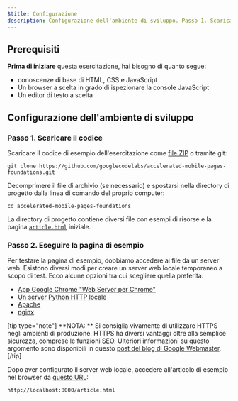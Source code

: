 ```yaml
---
$title: Configurazione
description: Configurazione dell'ambiente di sviluppo. Passo 1. Scaricare il codice. Scaricare il codice di esempio dell'esercitazione come file in formato ZIP o tramite git ...
---
```


## Prerequisiti

**Prima di iniziare** questa esercitazione, hai bisogno di quanto segue:

- conoscenze di base di HTML, CSS e JavaScript
- Un browser a scelta in grado di ispezionare la console JavaScript
- Un editor di testo a scelta

## Configurazione dell'ambiente di sviluppo

### Passo 1. Scaricare il codice

Scaricare il codice di esempio dell'esercitazione come [file ZIP](https://github.com/googlecodelabs/accelerated-mobile-pages-foundations/archive/master.zip) o tramite git:

```shell
git clone https://github.com/googlecodelabs/accelerated-mobile-pages-foundations.git
```

Decomprimere il file di archivio (se necessario) e spostarsi nella directory di progetto dalla linea di comando del proprio computer:

```shell
cd accelerated-mobile-pages-foundations
```

La directory di progetto contiene diversi file con esempi di risorse e la pagina [`article.html`](https://github.com/googlecodelabs/accelerated-mobile-pages-foundations/blob/master/article.html) iniziale.

### Passo 2. Eseguire la pagina di esempio

Per testare la pagina di esempio, dobbiamo accedere ai file da un server web. Esistono diversi modi per creare un server web locale temporaneo a scopo di test. Ecco alcune opzioni tra cui scegliere quella preferita:

- [App Google Chrome "Web Server per Chrome"](https://chrome.google.com/webstore/detail/web-server-for-chrome/ofhbbkphhbklhfoeikjpcbhemlocgigb)
- [Un server Python HTTP locale](https://developer.mozilla.org/en-US/docs/Learn/Common_questions/set_up_a_local_testing_server#Running_a_simple_local_HTTP_server)
- [Apache](https://httpd.apache.org/docs/2.4/getting-started.html)
- [nginx](http://nginx.org/)

[tip type="note"] **NOTA: ** Si consiglia vivamente di utilizzare HTTPS negli ambienti di produzione. HTTPS ha diversi vantaggi oltre alla semplice sicurezza, comprese le funzioni SEO. Ulteriori informazioni su questo argomento sono disponibili in questo [post del blog di Google Webmaster](https://webmasters.googleblog.com/2014/08/https-as-ranking-signal.html). [/tip]

Dopo aver configurato il server web locale, accedere all'articolo di esempio nel browser da [questo URL](http://localhost:8000/article.html):

```text
http://localhost:8000/article.html
```
